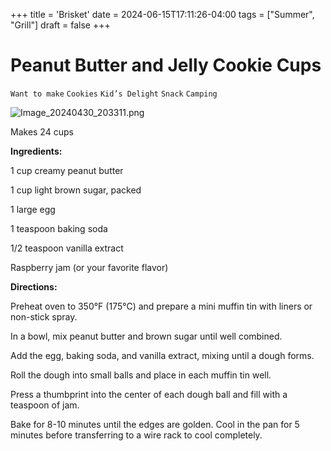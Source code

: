 +++
title = 'Brisket'
date = 2024-06-15T17:11:26-04:00
tags = ["Summer", "Grill"]
draft = false
+++
# Peanut Butter and Jelly Cookie Cups

`Want to make` `Cookies` `Kid’s Delight` `Snack` `Camping`

![Image_20240430_203311.png](image/Image_20240430_203311.png)

Makes 24 cups

**Ingredients:**

1 cup creamy peanut butter

1 cup light brown sugar, packed

1 large egg

1 teaspoon baking soda

1/2 teaspoon vanilla extract

Raspberry jam (or your favorite flavor)

**Directions:**

Preheat oven to 350°F (175°C) and prepare a mini muffin tin with liners or non-stick spray.

In a bowl, mix peanut butter and brown sugar until well combined.

Add the egg, baking soda, and vanilla extract, mixing until a dough forms.

Roll the dough into small balls and place in each muffin tin well.

Press a thumbprint into the center of each dough ball and fill with a teaspoon of jam.

Bake for 8-10 minutes until the edges are golden. Cool in the pan for 5 minutes before transferring to a wire rack to cool completely.
